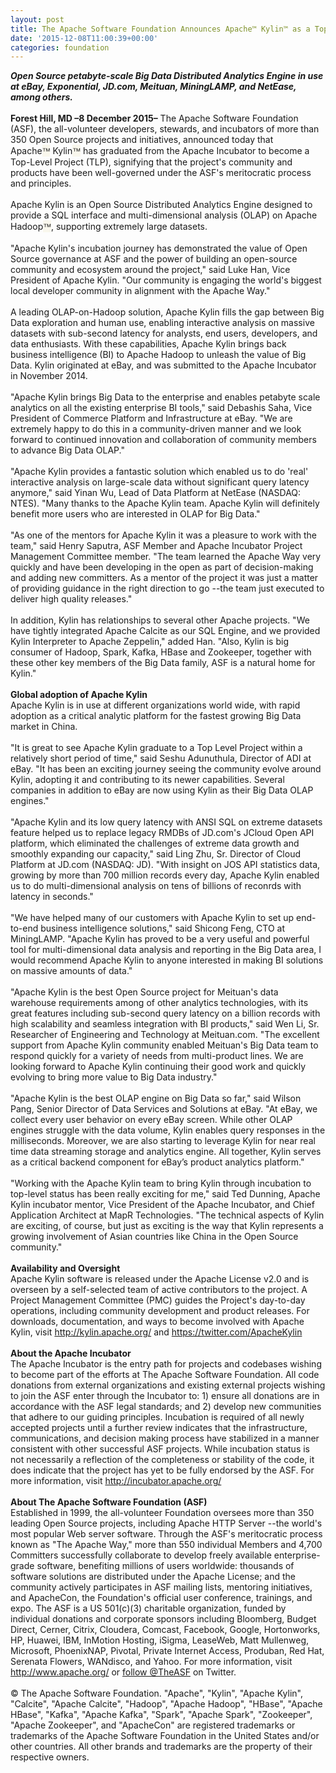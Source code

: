 ```yaml
---
layout: post
title: The Apache Software Foundation Announces Apache™ Kylin™ as a Top-Level Project
date: '2015-12-08T11:00:39+00:00'
categories: foundation
---
```

<div><b><i>Open Source petabyte-scale Big Data Distributed Analytics Engine in use at eBay, Exponential, JD.com, Meituan, MiningLAMP, and NetEase, among others.</i></b></div> 
  <div><b><br /></b></div> 
  <div><b>Forest Hill, MD –8 December 2015–</b> The Apache Software Foundation (ASF), the all-volunteer developers, stewards, and incubators of more than 350 Open Source projects and initiatives, announced today that Apache<span style="color: #222222; font-family: 'Helvetica Neue', 'Lucida Grande', Helvetica, Arial, Verdana, sans-serif; font-size: 12.8px; background-color: #f9f7ed;">™</span>&nbsp;Kylin<span style="color: #222222; font-family: 'Helvetica Neue', 'Lucida Grande', Helvetica, Arial, Verdana, sans-serif; font-size: 12.8px; background-color: #f9f7ed;">™</span>&nbsp;has graduated from the Apache Incubator to become a Top-Level Project (TLP), signifying that the project's community and products have been well-governed under the ASF's meritocratic process and principles.</div> 
  <div><br /></div> 
  <div>Apache Kylin is an Open Source Distributed Analytics Engine designed to provide a SQL interface and multi-dimensional analysis (OLAP) on Apache Hadoop<span style="color: #222222; font-family: 'Helvetica Neue', 'Lucida Grande', Helvetica, Arial, Verdana, sans-serif; font-size: 12.8px; background-color: #f9f7ed;">™</span>, supporting extremely large datasets.&nbsp;</div> 
  <div><br /></div> 
  <div>&quot;Apache Kylin's incubation journey has demonstrated the value of Open Source governance at ASF and the power of building an open-source community and ecosystem around the project,&quot; said Luke Han, Vice President of Apache Kylin. &quot;Our community is engaging the world's biggest local developer community in alignment with the Apache Way.&quot;</div> 
  <div><br /></div> 
  <div>A leading OLAP-on-Hadoop solution, Apache Kylin fills the gap between Big Data exploration and human use, enabling interactive analysis on massive datasets with sub-second latency for analysts, end users, developers, and data enthusiasts. With these capabilities, Apache Kylin brings back business intelligence (BI) to Apache Hadoop to unleash the value of Big Data. Kylin originated at eBay, and was submitted to the Apache Incubator in November 2014.</div> 
  <div><br /></div> 
  <div>&quot;Apache Kylin brings Big Data to the enterprise and enables petabyte scale analytics on all the existing enterprise BI tools,&quot; said Debashis Saha, Vice President of Commerce Platform and Infrastructure at eBay. &quot;We are extremely happy to do this in a community-driven manner and we look forward to continued innovation and collaboration of community members to advance Big Data OLAP.&quot;</div> 
  <div><br /></div> 
  <div>&quot;Apache Kylin provides a fantastic solution which enabled us to do 'real' interactive analysis on large-scale data without significant query latency anymore,&quot; said Yinan Wu, Lead of Data Platform at NetEase (NASDAQ: NTES). &quot;Many thanks to the Apache Kylin team. Apache Kylin will definitely benefit more users who are interested in OLAP for Big Data.&quot;</div> 
  <div><br /></div> 
  <div>&quot;As one of the mentors for Apache Kylin it was a pleasure to work with the team,&quot; said Henry Saputra, ASF Member and Apache Incubator Project Management Committee member. &quot;The team learned the Apache Way very quickly and have been developing in the open as part of decision-making and adding new committers. As a mentor of the project it was just a matter of providing guidance in the right direction to go --the team just executed to deliver high quality releases.&quot;</div> 
  <div><br /></div> 
  <div>In addition, Kylin has relationships to several other Apache projects. &quot;We have tightly integrated Apache Calcite as our SQL Engine, and we provided Kylin Interpreter to Apache Zeppelin,&quot; added Han. &quot;Also, Kylin is big consumer of Hadoop, Spark, Kafka, HBase and Zookeeper, together with these other key members of the Big Data family, ASF is a natural home for Kylin.&quot;</div> 
  <div><br /></div> 
  <div><b>Global adoption of Apache Kylin</b></div> 
  <div>Apache Kylin is in use at different organizations world wide, with rapid adoption as a critical analytic platform for the fastest growing Big Data market in China.</div> 
  <div><br /></div> 
  <div>&quot;It is great to see Apache Kylin graduate to a Top Level Project within a relatively short period of time,&quot; said Seshu Adunuthula, Director of ADI at eBay. &quot;It has been an exciting journey seeing the community evolve around Kylin, adopting it and contributing to its newer capabilities. Several companies in addition to eBay are now using Kylin as their Big Data OLAP engines.&quot;</div> 
  <div><br /></div> 
  <div>&quot;Apache Kylin and its low query latency with ANSI SQL on extreme datasets feature helped us to replace legacy RMDBs of JD.com's JCloud Open API platform, which eliminated the challenges of extreme data growth and smoothly expanding our capacity,&quot; said Ling Zhu, Sr. Director of Cloud Platform at JD.com (NASDAQ: JD). &quot;With insight on JOS API statistics data, growing by more than 700 million records every day, Apache Kylin enabled us to do multi-dimensional analysis on tens of billions of reconrds with latency in seconds.&quot;</div> 
  <div><br /></div> 
  <div>&quot;We have helped many of our customers with Apache Kylin to set up end-to-end business intelligence solutions,&quot; said Shicong Feng, CTO at MiningLAMP. &quot;Apache Kylin has proved to be a very useful and powerful tool for multi-dimensional data analysis and reporting in the Big Data area, I would recommend Apache Kylin to anyone interested in making BI solutions on massive amounts of data.&quot;</div> 
  <div><br /></div> 
  <div>&quot;Apache Kylin is the best Open Source project for Meituan's data warehouse requirements among of other analytics technologies, with its great features including sub-second query latency on a billion records with high scalability and seamless integration with BI products,&quot; said Wen Li, Sr. Researcher of Engineering and Technology at Meituan.com. &quot;The excellent support from Apache Kylin community enabled Meituan's Big Data team to respond quickly for a variety of needs from multi-product lines. We are looking forward to Apache Kylin continuing their good work and quickly evolving to bring more value to Big Data industry.&quot;</div> 
  <div><br /></div> 
  <div>&quot;Apache Kylin is the best OLAP engine on Big Data so far,&quot; said Wilson Pang, Senior Director of Data Services and Solutions at eBay. &quot;At eBay, we collect every user behavior on every eBay screen. While other OLAP engines struggle with the data volume, Kylin enables query responses in the milliseconds. Moreover, we are also starting to leverage Kylin for near real time data streaming storage and analytics engine. All together, Kylin serves as a critical backend component for eBay’s product analytics platform.&quot;</div> 
  <div><br /></div> 
  <div>&quot;Working with the Apache Kylin team to bring Kylin through incubation to top-level status has been really exciting for me,&quot; said Ted Dunning, Apache Kylin incubator mentor, Vice President of the Apache Incubator, and Chief Application Architect at MapR Technologies. &quot;The technical aspects of Kylin are exciting, of course, but just as exciting is the way that Kylin represents a growing involvement of Asian countries like China in the Open Source community.&quot;</div> 
  <div><br /></div> 
  <div><b>Availability and Oversight</b></div> 
  <div>Apache Kylin software is released under the Apache License v2.0 and is overseen by a self-selected team of active contributors to the project. A Project Management Committee (PMC) guides the Project's day-to-day operations, including community development and product releases. For downloads, documentation, and ways to become involved with Apache Kylin, visit <a href="http://kylin.apache.org/">http://kylin.apache.org/</a> and <a href="https://twitter.com/ApacheKylin">https://twitter.com/ApacheKylin</a></div> 
  <div><br /></div> 
  <div><b>About the Apache Incubator</b></div> 
  <div>The Apache Incubator is the entry path for projects and codebases wishing to become part of the efforts at The Apache Software Foundation. All code donations from external organizations and existing external projects wishing to join the ASF enter through the Incubator to: 1) ensure all donations are in accordance with the ASF legal standards; and 2) develop new communities that adhere to our guiding principles. Incubation is required of all newly accepted projects until a further review indicates that the infrastructure, communications, and decision making process have stabilized in a manner consistent with other successful ASF projects. While incubation status is not necessarily a reflection of the completeness or stability of the code, it does indicate that the project has yet to be fully endorsed by the ASF. For more information, visit <a href="http://incubator.apache.org/">http://incubator.apache.org/</a></div> 
  <div><br /></div> 
  <div><b>About The Apache Software Foundation (ASF)</b></div> 
  <div>Established in 1999, the all-volunteer Foundation oversees more than 350 leading Open Source projects, including Apache HTTP Server --the world's most popular Web server software. Through the ASF's meritocratic process known as &quot;The Apache Way,&quot; more than 550 individual Members and 4,700 Committers successfully collaborate to develop freely available enterprise-grade software, benefiting millions of users worldwide: thousands of software solutions are distributed under the Apache License; and the community actively participates in ASF mailing lists, mentoring initiatives, and ApacheCon, the Foundation's official user conference, trainings, and expo. The ASF is a US 501(c)(3) charitable organization, funded by individual donations and corporate sponsors including Bloomberg, Budget Direct, Cerner, Citrix, Cloudera, Comcast, Facebook, Google, Hortonworks, HP, Huawei, IBM, InMotion Hosting, iSigma, LeaseWeb, Matt Mullenweg, Microsoft, PhoenixNAP, Pivotal, Private Internet Access, Produban, Red Hat, Serenata Flowers, WANdisco, and Yahoo. For more information, visit <a href="http://www.apache.org/">http://www.apache.org/</a> or <a href="https://twitter.com/TheASF">follow @TheASF</a> on Twitter.</div> 
  <div><br /></div> 
  <div>© The Apache Software Foundation. &quot;Apache&quot;, &quot;Kylin&quot;, &quot;Apache Kylin&quot;, &quot;Calcite&quot;, &quot;Apache Calcite&quot;, &quot;Hadoop&quot;, &quot;Apache Hadoop&quot;, &quot;HBase&quot;, &quot;Apache HBase&quot;, &quot;Kafka&quot;, &quot;Apache Kafka&quot;, &quot;Spark&quot;, &quot;Apache Spark&quot;, &quot;Zookeeper&quot;, &quot;Apache Zookeeper&quot;, and &quot;ApacheCon&quot; are registered trademarks or trademarks of the Apache Software Foundation in the United States and/or other countries. All other brands and trademarks are the property of their respective owners.</div>
